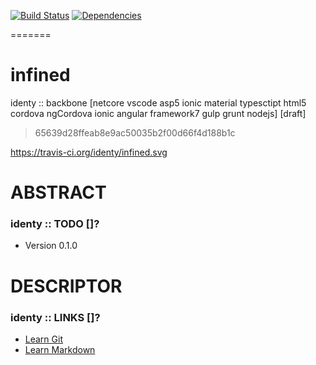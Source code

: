 [![Build Status](https://travis-ci.org/identy/infined.svg?branch=master)](https://travis-ci.org/identy/infined)
[![Dependencies](https://david-dm.org/identy/infined.svg)](https://david-dm.org/identy/infined)

=======
# infined
identy :: backbone [netcore vscode asp5 ionic material typesctipt html5 cordova ngCordova ionic angular framework7 gulp grunt nodejs] [draft]

> 65639d28ffeab8e9ac50035b2f00d66f4d188b1c

https://travis-ci.org/identy/infined.svg

# ABSTRACT #

### identy :: TODO []? ###

* Version 0.1.0

# DESCRIPTOR #

### identy :: LINKS []? ###

* [Learn Git](https://www.atlassian.com/git/)
* [Learn Markdown](https://bitbucket.org/tutorials/markdowndemo)

